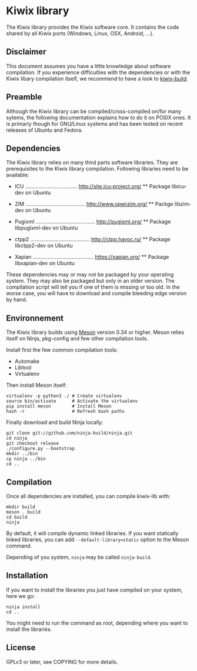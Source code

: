 Kiwix library
=============

The Kiwix library provides the Kiwix software core. It contains the
code shared by all Kiwix ports (Windows, Linux, OSX, Android, ...).

Disclaimer
----------

This document assumes you have a little knowledge about software
compilation. If you experience difficulties with the dependencies or
with the Kiwix libary compilation itself, we recommend to have a look
to [kiwix-build](https://github.com/kiwix/kiwix-build).

Preamble
--------

Although the Kiwix library can be compiled/cross-compiled on/for many
sytems, the following documentation explains how to do it on POSIX
ones. It is primarly though for GNU/Linux systems and has been tested
on recent releases of Ubuntu and Fedora.

Dependencies
------------

The Kiwix library relies on many third parts software libraries. They
are prerequisites to the Kiwix library compilation. Following
libraries need to be available:

* ICU ................................... http://site.icu-project.org/
** Package libicu-dev on Ubuntu

* ZIM ........................................ http://www.openzim.org/
** Packge libzim-dev on Ubuntu

* Pugixml ........................................ http://pugixml.org/
** Package libpugixml-dev on Ubuntu

* ctpp2 ........................................ http://ctpp.havoc.ru/
** Package libctpp2-dev on Ubuntu

* Xapian ......................................... https://xapian.org/
** Package libxapian-dev on Ubuntu

These dependencies may or may not be packaged by your operating
system. They may also be packaged but only in an older version. The
compilation script will tell you if one of them is missing or too old.
In the worse case, you will have to download and compile bleeding edge
version by hand.

Environnement
-------------

The Kiwix library builds using [Meson](http://mesonbuild.com/) version
0.34 or higher. Meson relies itself on Ninja, pkg-config and few other
compilation tools.

Install first the few common compilation tools:
* Automake
* Libtool
* Virtualenv

Then install Meson itself:
```
virtualenv -p python3 ./ # Create virtualenv
source bin/activate      # Activate the virtualenv
pip install meson        # Install Meson
hash -r                  # Refresh bash paths
```

Finally download and build Ninja locally:
```
git clone git://github.com/ninja-build/ninja.git
cd ninja
git checkout release
./configure.py --bootstrap
mkdir ../bin                      
cp ninja ../bin
cd ..
```

Compilation
-----------

Once all dependencies are installed, you can compile kiwix-lib with:
```
mkdir build
meson . build
cd build
ninja
```

By default, it will compile dynamic linked libraries. If you want
statically linked libraries, you can add `--default-library=static`
option to the Meson command.

Depending of you system, `ninja` may be called `ninja-build`.

Installation
------------

If you want to install the libraries you just have compiled on your
system, here we go:

```
ninja install
cd ..
```

You might need to run the command as root, depending where you want to
install the libraries.

License
-------

GPLv3 or later, see COPYING for more details.
